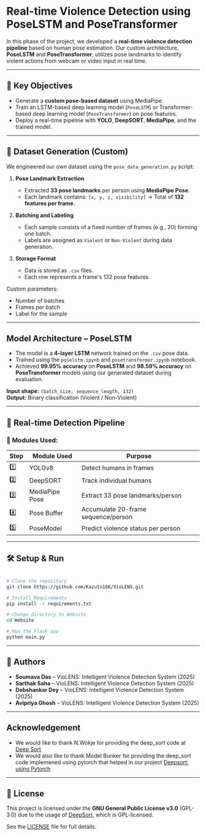 #  Real-time Violence Detection using PoseLSTM and PoseTransformer

In this phase of the project, we developed a **real-time violence detection pipeline** based on human pose estimation. Our custom architecture, **PoseLSTM** and **PoseTransformer**, utilizes pose landmarks to identify violent actions from webcam or video input in real time.

---

## 🎯 Key Objectives

- Generate a **custom pose-based dataset** using MediaPipe.
- Train an LSTM-based deep learning model (`PoseLSTM`) or Transformer-based deep learning model (`PoseTransformer`) on pose features.
- Deploy a real-time pipeline with **YOLO**, **DeepSORT**, **MediaPipe**, and the trained model.

---

## 📁 Dataset Generation (Custom)

We engineered our own dataset using the `pose_data_generation.py` script:

1. **Pose Landmark Extraction**
   - Extracted **33 pose landmarks** per person using **MediaPipe Pose**.
   - Each landmark contains: `[x, y, z, visibility]` → Total of **132 features per frame**.

2. **Batching and Labeling**
   - Each sample consists of a fixed number of frames (e.g., 20) forming one batch.
   - Labels are assigned as `Violent` or `Non-Violent` during data generation.

3. **Storage Format**
   - Data is stored as `.csv` files.
   - Each row represents a frame's 132 pose features.

 Custom parameters:
- Number of batches
- Frames per batch
- Label for the sample

---

##  Model Architecture – PoseLSTM

- The model is a **4-layer LSTM** network trained on the `.csv` pose data.
- Trained using the `poselstm.ipynb` and `posetransformer.ipynb` notebook.
- Achieved **99.95% accuracy** on **PoseLSTM** and **98.59% accuracy** on **PoseTransformer** models using our generated dataset during evaluation.

**Input shape:** `(batch_size, sequence_length, 132)`  
**Output:** Binary classification (Violent / Non-Violent)

---

## 🎥 Real-time Detection Pipeline

### 🔧 Modules Used:

| Step | Module Used | Purpose |
|------|-------------|---------|
| 1️⃣   | YOLOv8       | Detect humans in frames |
| 2️⃣   | DeepSORT     | Track individual humans |
| 3️⃣   | MediaPipe Pose | Extract 33 pose landmarks/person |
| 4️⃣   | Pose Buffer  | Accumulate 20-frame sequence/person |
| 5️⃣   | PoseModel     | Predict violence status per person |

---

## 🛠️ Setup & Run

```bash

# Clone the repository
git clone https://github.com/Kazuto16K/VioLENS.git

# Install Requirements
pip install -r requirements.txt

# Change directory to Website
cd Website

# Run the Flask app
python main.py
```

---

## 👥 Authors

- **Soumava Das** – VioLENS: Intelligent Violence Detection System (2025)
- **Sarthak Saha** – VioLENS: Intelligent Violence Detection System (2025)
- **Debshankar Dey** – VioLENS: Intelligent Violence Detection System (2025)
- **Avipriya Ghosh** – VioLENS: Intelligent Violence Detection System (2025)

---

## Acknowledgement

- We would like to thank N.Wokje for providing the deep_sort code at [Deep Sort](https://github.com/nwojke/deep_sort)
- We would also like to thank Model Bunker for providing the deep_sort code implemened using pytorch that helped in our project [Deepsort: using Pytorch](https://github.com/ModelBunker/Deep-SORT-PyTorch)

---

## 📄 License

This project is licensed under the **GNU General Public License v3.0** (GPL-3.0) due to the usage of [DeepSort](https://github.com/ModelBunker/DeepSort-YOLO), which is GPL-licensed.

See the [LICENSE](./LICENSE) file for full details.
